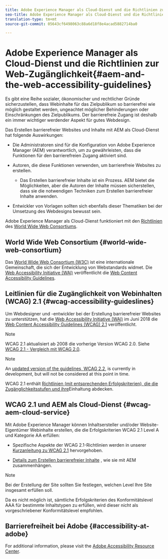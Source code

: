 ```yaml
---
title: Adobe Experience Manager als Cloud-Dienst und die Richtlinien zur Web-Zugänglichkeit
seo-title: Adobe Experience Manager als Cloud-Dienst und die Richtlinien zur Web-Zugänglichkeit
translation-type: tm+mt
source-git-commit: 05643cf6498063c88a6d18f8e4acad5882714ba0

---
```



# Adobe Experience Manager als Cloud-Dienst und die Richtlinien zur Web-Zugänglichkeit{#aem-and-the-web-accessibility-guidelines}

Es gibt eine Reihe sozialer, ökonomischer und rechtlicher Gründe sicherzustellen, dass Webinhalte für das Zielpublikum so barrierefrei wie möglich gestaltet werden, ungeachtet möglicher Behinderungen oder Einschränkungen des Zielpublikums. Der barrierefreie Zugang ist deshalb ein immer wichtiger werdender Aspekt für gutes Webdesign.

Das Erstellen barrierefreier Websites und Inhalte mit AEM als Cloud-Dienst hat folgende Auswirkungen:

* Die Administratoren sind für die Konfiguration von Adobe Experience Manager (AEM) verantwortlich, um zu gewährleisten, dass die Funktionen für den barrierefreien Zugang aktiviert sind.

* Autoren, die diese Funktionen verwenden, um barrierefreie Websites zu erstellen.

   * Das Erstellen barrierefreier Inhalte ist ein Prozess. AEM bietet die Möglichkeiten, aber die Autoren der Inhalte müssen sicherstellen, dass sie die notwendigen Techniken zum Erstellen barrierefreier Inhalte anwenden.

* Entwickler von Vorlagen sollten sich ebenfalls dieser Thematiken bei der Umsetzung des Webdesigns bewusst sein.

Adobe Experience Manager als Cloud-Dienst funktioniert mit den [Richtlinien](#wcag-accessibility-guideslines) des [World Wide Web Consortiums](#world-wide-web-consortium).

## World Wide Web Consortium {#world-wide-web-consortium}

Das [World Wide Web Consortium (W3C)](https://www.w3.org/) ist eine internationale Gemeinschaft, die sich der Entwicklung von Webstandards widmet. Die [Web Accessibility Initiative (WAI)](https://www.w3.org/WAI/) veröffentlicht die [Web Content Accessibility Guidelines](#wcag-accessibility-guidelines).

## Leitlinien für die Zugänglichkeit von Webinhalten (WCAG) 2.1 {#wcag-accessibility-guideslines}

Um Webdesigner und -entwickler bei der Erstellung barrierefreier Websites zu unterstützen, hat die [Web Accessibility Initiative (WAI)](https://www.w3.org/WAI/) im Juni 2018 die [Web Content Accessibility Guidelines (WCAG) 2.1](https://www.w3.org/TR/WCAG/) veröffentlicht.

>[!NOTE]
> 
> WCAG 2.1 aktualisiert ab 2008 die vorherige Version WCAG 2.0. Siehe [WCAG 2.1 - Vergleich mit WCAG 2.0](https://www.w3.org/TR/WCAG21/#comparison-with-wcag-2-0).

>[!NOTE]
> 
>An [updated version of the guidelines, WCAG 2.2,](https://www.w3.org/TR/WCAG22/) is currently in development, but will not be considered at this point in time.


WCAG 2.1 enthält [Richtlinien (mit entsprechenden Erfolgskriterien), die die Zugänglichkeitsstufen und ihre](https://www.w3.org/TR/WCAG/#conformance)Einhaltung abdecken.

## WCAG 2.1 und AEM als Cloud-Dienst {#wcag-aem-cloud-service}

Mit Adobe Experience Manager können Inhaltsersteller und/oder Website-Eigentümer Webinhalte erstellen, die die Erfolgskriterien WCAG 2.1 Level A und Kategorie AA erfüllen:

* Spezifische Aspekte der WCAG 2.1-Richtlinien werden in unserer [Kurzanleitung zu WCAG 2.1](/help/onboarding/accessibility/quick-guide-wcag.md) hervorgehoben.

* [Details zum Erstellen barrierefreier Inhalte](/help/sites-cloud/authoring/fundamentals/accessible-content.md) , wie sie mit AEM zusammenhängen.

>[!NOTE]
> 
>Bei der Erstellung der Site sollten Sie festlegen, welchen Level Ihre Site insgesamt erfüllen soll.
>
>Da es nicht möglich ist, sämtliche Erfolgskriterien des Konformitätslevel AAA für bestimmte Inhaltstypen zu erfüllen, wird dieser nicht als vorgeschriebener Konformitätslevel empfohlen.

<!--
* [Configuring the Rich Text Editor for Producing Accessible Sites](/help/sites-administering/rte-accessible-content.md)
  Guidelines on how administrators can configure AEM for producing accessible content.
-->

<!--
* [Creating Accessible Adaptive Forms](/help/forms/using/creating-accessible-adaptive-forms.md)
  Adobe Experience Manager (AEM) includes a number of features and capabilities that enhance the usability of adaptive forms for users with different abilities. The solution also assists form authors in creating accessible adaptive forms.
-->

## Barrierefreiheit bei Adobe {#accessibility-at-adobe}

For additional information, please visit the [Adobe Accessibility Resource Center](https://www.adobe.com/accessibility/).


